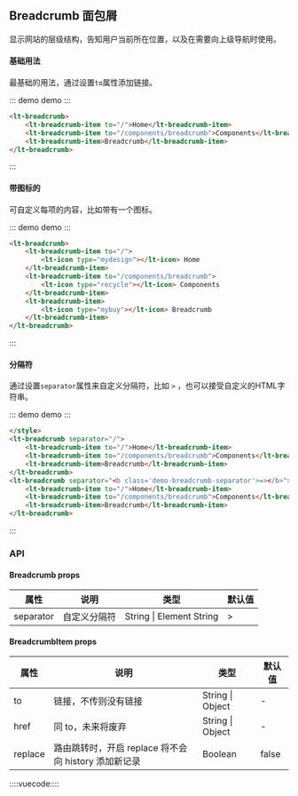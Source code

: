 ## Breadcrumb 面包屑

<!-- ### 概述 -->

显示网站的层级结构，告知用户当前所在位置，以及在需要向上级导航时使用。

<!-- ### 代码示例 -->

#### 基础用法

最基础的用法，通过设置`to`属性添加链接。

::: demo demo :::
```html
<lt-breadcrumb>
    <lt-breadcrumb-item to="/">Home</lt-breadcrumb-item>
    <lt-breadcrumb-item to="/components/breadcrumb">Components</lt-breadcrumb-item>
    <lt-breadcrumb-item>Breadcrumb</lt-breadcrumb-item>
</lt-breadcrumb>
```
:::

#### 带图标的

可自定义每项的内容，比如带有一个图标。

::: demo demo :::
```html
<lt-breadcrumb>
    <lt-breadcrumb-item to="/">
        <lt-icon type="mydesign"></lt-icon> Home
    </lt-breadcrumb-item>
    <lt-breadcrumb-item to="/components/breadcrumb">
        <lt-icon type="recycle"></lt-icon> Components
    </lt-breadcrumb-item>
    <lt-breadcrumb-item>
        <lt-icon type="mybuy"></lt-icon> Breadcrumb
    </lt-breadcrumb-item>
</lt-breadcrumb>
```
:::

#### 分隔符

通过设置`separator`属性来自定义分隔符，比如 `>` ，也可以接受自定义的HTML字符串。

::: demo demo :::
```html
</style>
<lt-breadcrumb separator="/">
    <lt-breadcrumb-item to="/">Home</lt-breadcrumb-item>
    <lt-breadcrumb-item to="/components/breadcrumb">Components</lt-breadcrumb-item>
    <lt-breadcrumb-item>Breadcrumb</lt-breadcrumb-item>
</lt-breadcrumb>
<lt-breadcrumb separator="<b class='demo-breadcrumb-separator'>=></b>">
    <lt-breadcrumb-item to="/">Home</lt-breadcrumb-item>
    <lt-breadcrumb-item to="/components/breadcrumb">Components</lt-breadcrumb-item>
    <lt-breadcrumb-item>Breadcrumb</lt-breadcrumb-item>
</lt-breadcrumb>
```
:::

### API

#### Breadcrumb props

属性|说明|类型|默认值
---|---|---|---
separator|自定义分隔符|String \| Element String|>

#### BreadcrumbItem props

属性|说明|类型|默认值
---|---|---|---
to|链接，不传则没有链接|String \| Object|-
href|同 to，未来将废弃|String \| Object|-
replace|路由跳转时，开启 replace 将不会向 history 添加新记录|Boolean|false

::::vuecode::::
<style lang="less">
.demo-breadcrumb-separator{
    color: #ff5500;
    padding: 0 5px;
}
</style>
